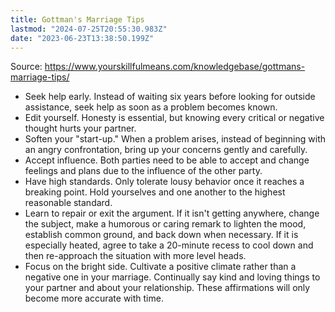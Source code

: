 ```yaml
---
title: Gottman's Marriage Tips
lastmod: "2024-07-25T20:55:30.983Z"
date: "2023-06-23T13:38:50.199Z"
---
```


Source: <https://www.yourskillfulmeans.com/knowledgebase/gottmans-marriage-tips/>

- Seek help early. Instead of waiting six years before looking for outside assistance, seek help as soon as a problem becomes known.
- Edit yourself. Honesty is essential, but knowing every critical or negative thought hurts your partner.
- Soften your "start-up." When a problem arises, instead of beginning with an angry confrontation, bring up your concerns gently and carefully.
- Accept influence. Both parties need to be able to accept and change feelings and plans due to the influence of the other party.
- Have high standards. Only tolerate lousy behavior once it reaches a breaking point. Hold yourselves and one another to the highest reasonable standard.
- Learn to repair or exit the argument. If it isn't getting anywhere, change the subject, make a humorous or caring remark to lighten the mood, establish common ground, and back down when necessary. If it is especially heated, agree to take a 20-minute recess to cool down and then re-approach the situation with more level heads.
- Focus on the bright side. Cultivate a positive climate rather than a negative one in your marriage. Continually say kind and loving things to your partner and about your relationship. These affirmations will only become more accurate with time.
